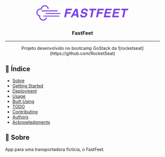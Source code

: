 <h1 align="center">
  <img alt="Fastfeet" title="Fastfeet" src=".github/logo.png" width="300px" />
</h1>

<h3 align="center">FastFeet</h3>

---

<p align="center"> Projeto desenvolvido no bootcamp GoStack da ![rocketseat](https://github.com/RocketSeat)
    <br> 
</p>

## 📝 Índice

- [Sobre](#about)
- [Getting Started](#getting_started)
- [Deployment](#deployment)
- [Usage](#usage)
- [Built Using](#built_using)
- [TODO](../TODO.md)
- [Contributing](../CONTRIBUTING.md)
- [Authors](#authors)
- [Acknowledgments](#acknowledgement)

## 🧐 Sobre <a name = "about"></a>

App para uma transportadora fictícia, o FastFeet.
